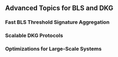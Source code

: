 ## Advanced Topics for BLS and DKG
### Fast BLS Threshold Signature Aggregation
### Scalable DKG Protocols
### Optimizations for Large-Scale Systems


